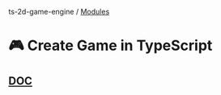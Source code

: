 ts-2d-game-engine / [Modules](modules.md)

# 🎮 Create Game in TypeScript

## [DOC](./docs/index.html)
